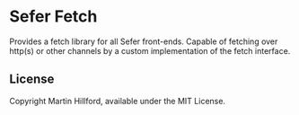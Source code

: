 # Sefer Fetch
Provides a fetch library for all Sefer front-ends. 
Capable of fetching over http(s) or other channels by a custom implementation of the fetch interface.

## License

Copyright Martin Hillford, available under the MIT License.
